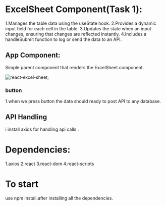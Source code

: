 # ExcelSheet Component(Task 1):

1.Manages the table data using the useState hook.
2.Provides a dynamic input field for each cell in the table.
3.Updates the state when an input changes, ensuring that changes are reflected instantly.
4.Includes a handleSubmit function to log or send the data to an API.

  ## App Component:
Simple parent component that renders the ExcelSheet component.

![react-excel-sheet](/favicon.ico);

### button
1.when we press button the data should ready to post API to any database.

## API Handling
i install axios for handling api calls .

# Dependencies:
1.axios
2.react
3.react-dom
4.react-scripts

# To start 
use 
npm install.after installing all the dependencies.